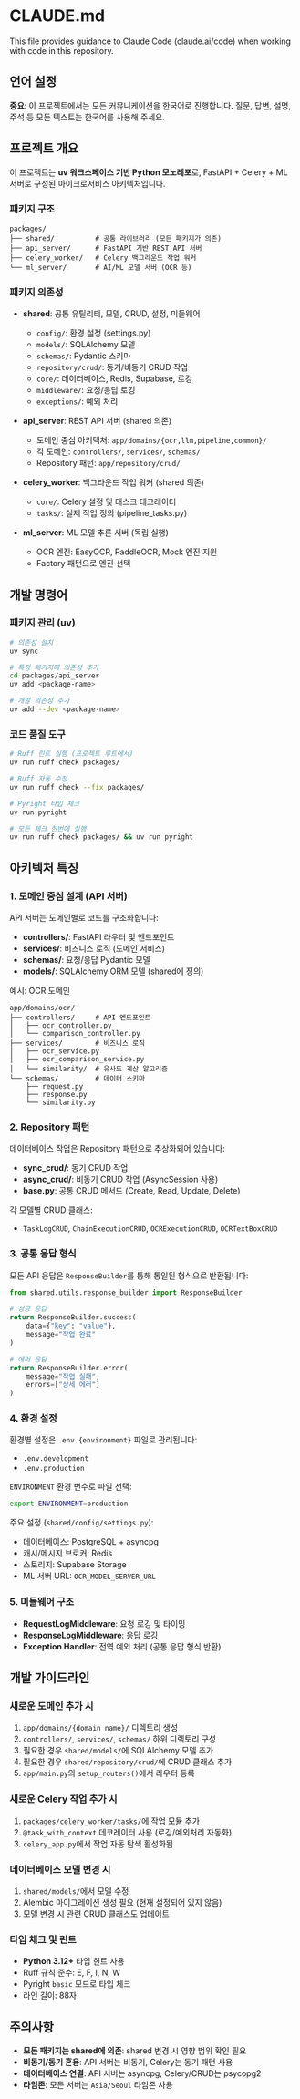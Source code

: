 # CLAUDE.md

This file provides guidance to Claude Code (claude.ai/code) when working with code in this repository.

## 언어 설정

**중요**: 이 프로젝트에서는 모든 커뮤니케이션을 한국어로 진행합니다. 질문, 답변, 설명, 주석 등 모든 텍스트는 한국어를 사용해 주세요.

## 프로젝트 개요

이 프로젝트는 **uv 워크스페이스 기반 Python 모노레포**로, FastAPI + Celery + ML 서버로 구성된 마이크로서비스 아키텍처입니다.

### 패키지 구조

```
packages/
├── shared/          # 공통 라이브러리 (모든 패키지가 의존)
├── api_server/      # FastAPI 기반 REST API 서버
├── celery_worker/   # Celery 백그라운드 작업 워커
└── ml_server/       # AI/ML 모델 서버 (OCR 등)
```

### 패키지 의존성

- **shared**: 공통 유틸리티, 모델, CRUD, 설정, 미들웨어
  - `config/`: 환경 설정 (settings.py)
  - `models/`: SQLAlchemy 모델
  - `schemas/`: Pydantic 스키마
  - `repository/crud/`: 동기/비동기 CRUD 작업
  - `core/`: 데이터베이스, Redis, Supabase, 로깅
  - `middleware/`: 요청/응답 로깅
  - `exceptions/`: 예외 처리

- **api_server**: REST API 서버 (shared 의존)
  - 도메인 중심 아키텍처: `app/domains/{ocr,llm,pipeline,common}/`
  - 각 도메인: `controllers/`, `services/`, `schemas/`
  - Repository 패턴: `app/repository/crud/`

- **celery_worker**: 백그라운드 작업 워커 (shared 의존)
  - `core/`: Celery 설정 및 태스크 데코레이터
  - `tasks/`: 실제 작업 정의 (pipeline_tasks.py)

- **ml_server**: ML 모델 추론 서버 (독립 실행)
  - OCR 엔진: EasyOCR, PaddleOCR, Mock 엔진 지원
  - Factory 패턴으로 엔진 선택

## 개발 명령어

### 패키지 관리 (uv)

```bash
# 의존성 설치
uv sync

# 특정 패키지에 의존성 추가
cd packages/api_server
uv add <package-name>

# 개발 의존성 추가
uv add --dev <package-name>
```

### 코드 품질 도구

```bash
# Ruff 린트 실행 (프로젝트 루트에서)
uv run ruff check packages/

# Ruff 자동 수정
uv run ruff check --fix packages/

# Pyright 타입 체크
uv run pyright

# 모든 체크 한번에 실행
uv run ruff check packages/ && uv run pyright
```

## 아키텍처 특징

### 1. 도메인 중심 설계 (API 서버)

API 서버는 도메인별로 코드를 구조화합니다:

- **controllers/**: FastAPI 라우터 및 엔드포인트
- **services/**: 비즈니스 로직 (도메인 서비스)
- **schemas/**: 요청/응답 Pydantic 모델
- **models/**: SQLAlchemy ORM 모델 (shared에 정의)

예시: OCR 도메인
```
app/domains/ocr/
├── controllers/     # API 엔드포인트
│   ├── ocr_controller.py
│   └── comparison_controller.py
├── services/        # 비즈니스 로직
│   ├── ocr_service.py
│   ├── ocr_comparison_service.py
│   └── similarity/  # 유사도 계산 알고리즘
└── schemas/         # 데이터 스키마
    ├── request.py
    ├── response.py
    └── similarity.py
```

### 2. Repository 패턴

데이터베이스 작업은 Repository 패턴으로 추상화되어 있습니다:

- **sync_crud/**: 동기 CRUD 작업
- **async_crud/**: 비동기 CRUD 작업 (AsyncSession 사용)
- **base.py**: 공통 CRUD 메서드 (Create, Read, Update, Delete)

각 모델별 CRUD 클래스:
- `TaskLogCRUD`, `ChainExecutionCRUD`, `OCRExecutionCRUD`, `OCRTextBoxCRUD`

### 3. 공통 응답 형식

모든 API 응답은 `ResponseBuilder`를 통해 통일된 형식으로 반환됩니다:

```python
from shared.utils.response_builder import ResponseBuilder

# 성공 응답
return ResponseBuilder.success(
    data={"key": "value"},
    message="작업 완료"
)

# 에러 응답
return ResponseBuilder.error(
    message="작업 실패",
    errors=["상세 에러"]
)
```

### 4. 환경 설정

환경별 설정은 `.env.{environment}` 파일로 관리됩니다:
- `.env.development`
- `.env.production`

`ENVIRONMENT` 환경 변수로 파일 선택:
```bash
export ENVIRONMENT=production
```

주요 설정 (`shared/config/settings.py`):
- 데이터베이스: PostgreSQL + asyncpg
- 캐시/메시지 브로커: Redis
- 스토리지: Supabase Storage
- ML 서버 URL: `OCR_MODEL_SERVER_URL`

### 5. 미들웨어 구조

- **RequestLogMiddleware**: 요청 로깅 및 타이밍
- **ResponseLogMiddleware**: 응답 로깅
- **Exception Handler**: 전역 예외 처리 (공통 응답 형식 반환)

## 개발 가이드라인

### 새로운 도메인 추가 시

1. `app/domains/{domain_name}/` 디렉토리 생성
2. `controllers/`, `services/`, `schemas/` 하위 디렉토리 구성
3. 필요한 경우 `shared/models/`에 SQLAlchemy 모델 추가
4. 필요한 경우 `shared/repository/crud/`에 CRUD 클래스 추가
5. `app/main.py`의 `setup_routers()`에서 라우터 등록

### 새로운 Celery 작업 추가 시

1. `packages/celery_worker/tasks/`에 작업 모듈 추가
2. `@task_with_context` 데코레이터 사용 (로깅/예외처리 자동화)
3. `celery_app.py`에서 작업 자동 탐색 활성화됨

### 데이터베이스 모델 변경 시

1. `shared/models/`에서 모델 수정
2. Alembic 마이그레이션 생성 필요 (현재 설정되어 있지 않음)
3. 모델 변경 시 관련 CRUD 클래스도 업데이트

### 타입 체크 및 린트

- **Python 3.12+** 타입 힌트 사용
- Ruff 규칙 준수: E, F, I, N, W
- Pyright `basic` 모드로 타입 체크
- 라인 길이: 88자

## 주의사항

- **모든 패키지는 shared에 의존**: shared 변경 시 영향 범위 확인 필요
- **비동기/동기 혼용**: API 서버는 비동기, Celery는 동기 패턴 사용
- **데이터베이스 연결**: API 서버는 asyncpg, Celery/CRUD는 psycopg2
- **타임존**: 모든 서버는 `Asia/Seoul` 타임존 사용
